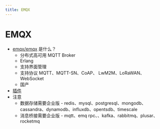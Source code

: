 ```yaml
---
title: EMQX
---
```


# EMQX

- [emqx/emqx](https://github.com/emqx/emqx) 是什么？
  - 分布式高可用 MQTT Broker
  - Erlang
  - 支持界面管理
  - 支持协议 MQTT、MQTT-SN、CoAP、 LwM2M、LoRaWAN、WebSocket
  - 国产
- [插件](https://docs.emqx.net/broker/latest/cn/advanced/plugins.html)
- 注意
  - 数据存储需要企业版 - redis、mysql、postgresql、mongodb、cassandra、dynamodb、influxdb、opentsdb、timescale
  - 消息桥接需要企业版 - mqtt、emq rpc、、kafka、rabbitmq、plusar、rocketmq
